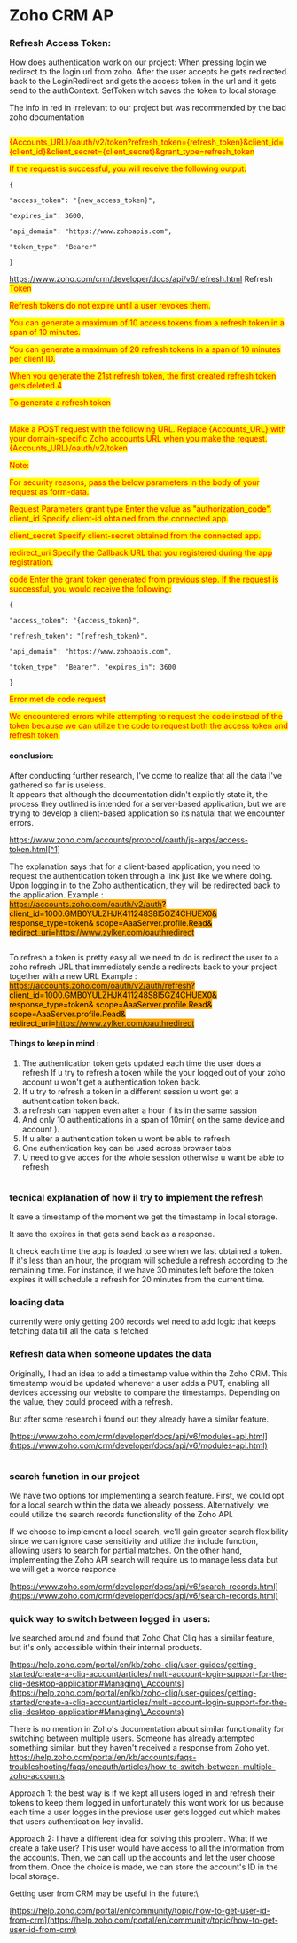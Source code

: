 # Zoho CRM AP

### Refresh Access Token:&#x20;

How does authentication work on our project: When pressing login we redirect to the login url from zoho. After the user accepts he gets redirected back to the LoginRedirect and gets the access token in the url and it gets send to the authContext. SetToken witch saves the token to local storage.

The info in red in irrelevant to our project but was recommended by the bad zoho documentation

<figure><img src="../.gitbook/assets/image (19).png" alt=""><figcaption></figcaption></figure>

<mark style="color:red;">{Accounts\_URL}/oauth/v2/token?refresh\_token={refresh\_token}\&client\_id={client\_id}\&client\_secret={client\_secret}\&grant\_type=refresh\_token</mark>&#x20;

<mark style="color:red;">If the request is successful, you will receive the following output:</mark>



`{`&#x20;

&#x20;   `"access_token": "{new_access_token}",`&#x20;

&#x20;   `"expires_in": 3600,`&#x20;

&#x20;   `"api_domain": "https://www.zohoapis.com",`&#x20;

&#x20;   `"token_type": "Bearer"`&#x20;

`}`&#x20;

https://www.zoho.com/crm/developer/docs/api/v6/refresh.html Refresh <mark style="color:red;">Token</mark>&#x20;

&#x20;<mark style="color:red;">Refresh tokens do not expire until a user revokes them.</mark>&#x20;

<mark style="color:red;">You can generate a maximum of 10 access tokens from a refresh token in a span of 10 minutes.</mark>&#x20;

<mark style="color:red;">You can generate a maximum of 20 refresh tokens in a span of 10 minutes per client ID.</mark>&#x20;

<mark style="color:red;">When you generate the 21st refresh token, the first created refresh token gets deleted.4</mark>&#x20;

<mark style="color:red;">To generate a refresh token</mark>&#x20;

\
<mark style="color:red;">Make a POST request with the following URL. Replace {Accounts\_URL} with your domain-specific Zoho accounts URL when you make the request. {Accounts\_URL}/oauth/v2/token</mark>&#x20;

<mark style="color:red;">Note:</mark>&#x20;

<mark style="color:red;">For security reasons, pass the below parameters in the body of your request as form-data.</mark>&#x20;

<mark style="color:red;">Request Parameters grant type Enter the value as "authorization\_code". client\_id Specify client-id obtained from the connected app.</mark>&#x20;

<mark style="color:red;">client\_secret Specify client-secret obtained from the connected app.</mark>&#x20;

<mark style="color:red;">redirect\_uri Specify the Callback URL that you registered during the app registration.</mark>&#x20;

<mark style="color:red;">code Enter the grant token generated from previous step. If the request is successful, you would receive the following:</mark>&#x20;

`{`

&#x20;`"access_token": "{access_token}",`&#x20;

`"refresh_token": "{refresh_token}",`&#x20;

`"api_domain": "https://www.zohoapis.com",`&#x20;

`"token_type": "Bearer", "expires_in": 3600`&#x20;

`}`

<mark style="color:red;">Error met de code request</mark>&#x20;

<mark style="color:red;">We encountered errors while attempting to request the code instead of the token because we can utilize the code to request both the access token and refresh token.</mark>

#### conclusion:

After conducting further research, I've come to realize that all the data I've gathered so far is useless.\
It appears that although the documentation didn't explicitly state it, the process they outlined is intended for a server-based application, but we are trying to develop a client-based application so its natulal that we encounter errors.

https://www.zoho.com/accounts/protocol/oauth/js-apps/access-token.html[^1]

The explanation says that for a client-based application, you need to request the authentication token through a link just like we where doing. Upon logging in to the Zoho authentication, they will be redirected back to the application. Example :\
<mark style="background-color:orange;">https://accounts.zoho.com/oauth/v2/auth? client\_id=1000.GMB0YULZHJK411248S8I5GZ4CHUEX0& response\_type=token& scope=AaaServer.profile.Read& redirect\_uri=https://www.zylker.com/oauthredirect</mark>

<figure><img src="../.gitbook/assets/image (1) (1).png" alt=""><figcaption></figcaption></figure>

To refresh a token is pretty easy all we need to do is redirect the user to a zoho refresh URL that immediately sends a redirects back to your project together with a new URL Example : <mark style="background-color:orange;">https://accounts.zoho.com/oauth/v2/auth/refresh? client\_id=1000.GMB0YULZHJK411248S8I5GZ4CHUEX0& response\_type=token& scope=AaaServer.profile.Read& scope=AaaServer.profile.Read& redirect\_uri=https://www.zylker.com/oauthredirect</mark>

#### Things to keep in mind :

1. The authentication token gets updated each time the user does a refresh If u try to refresh a token while the your logged out of your zoho account u won't get a authentication token back.
2. If u try to refresh a token in a different session u wont get a authentication token back.
3. a refresh can happen even after a hour if its in the same sassion
4. And only 10 authentications in a span of 10min( on the same device and account ).
5. If u alter a authentication token u wont be able to refresh.
6. One authentication key can be used across browser tabs
7. U need to give acces for the whole session otherwise u want be able to refresh



<figure><img src="../.gitbook/assets/image.png" alt=""><figcaption></figcaption></figure>

### tecnical explanation of how il try to implement the refresh

It save a timestamp of the moment we get the timestamp in local storage.

It save the expires in that gets send back as a response.

It check each time the app is loaded to see when we last obtained a token. If it's less than an hour, the program will schedule a refresh according to the remaining time. For instance, if we have 30 minutes left before the token expires it will schedule a refresh for 20 minutes from the current time.

### loading data&#x20;

currently were only getting 200 records wel need to add logic that keeps fetching data till all the data is fetched &#x20;

### Refresh data when someone updates the data&#x20;

Originally, I had an idea to add a timestamp value within the Zoho CRM. This timestamp would be updated whenever a user adds a PUT, enabling all devices accessing our website to compare the timestamps. Depending on the value, they could proceed with a refresh.

But after some research i found out they already have a similar feature.&#x20;

[https://www.zoho.com/crm/developer/docs/api/v6/modules-api.html](https://www.zoho.com/crm/developer/docs/api/v6/modules-api.html)

<figure><img src="../.gitbook/assets/Schermafbeelding 2024-03-08 105759.png" alt=""><figcaption></figcaption></figure>

### search function in our project 

We have two options for implementing a search feature. First, we could opt for a local search within the data we already possess. Alternatively, we could utilize the search records functionality of the Zoho API.

If we choose to implement a local search, we'll gain greater search flexibility since we can ignore case sensitivity and utilize the include function, allowing users to search for partial matches. On the other hand, implementing the Zoho API search will require us to manage less data but we will get a worce responce

[https://www.zoho.com/crm/developer/docs/api/v6/search-records.html](https://www.zoho.com/crm/developer/docs/api/v6/search-records.html)



### quick way to switch between logged in users:&#x20;

Ive searched around and found that Zoho Chat Cliq has a similar feature, but it's only accessible within their internal products.&#x20;

[https://help.zoho.com/portal/en/kb/zoho-cliq/user-guides/getting-started/create-a-cliq-account/articles/multi-account-login-support-for-the-cliq-desktop-application#Managing\_Accounts](https://help.zoho.com/portal/en/kb/zoho-cliq/user-guides/getting-started/create-a-cliq-account/articles/multi-account-login-support-for-the-cliq-desktop-application#Managing\_Accounts)

There is no mention in Zoho's documentation about similar functionality for switching between multiple users. Someone has already attempted something similar, but they haven't received a response from Zoho yet. https://help.zoho.com/portal/en/kb/accounts/faqs-troubleshooting/faqs/oneauth/articles/how-to-switch-between-multiple-zoho-accounts

Approach 1: the best way is if we kept all users loged in and refresh their tokens to keep them logged in unfortunately this wont work for us because each time a user logges in the previose user gets logged out which makes that users authentication key invalid.

Approach 2: I have a different idea for solving this problem. What if we create a fake user? This user would have access to all the information from the accounts. Then, we can call up the accounts and let the user choose from them. Once the choice is made, we can store the account's ID in the local storage.

Getting user from CRM may be useful in the future:\


[https://help.zoho.com/portal/en/community/topic/how-to-get-user-id-from-crm](https://help.zoho.com/portal/en/community/topic/how-to-get-user-id-from-crm)

[^1]: 
